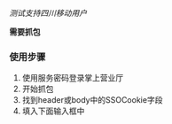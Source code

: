 *测试支持四川移动用户*

**需要抓包**

### 使用步骤

1. 使用服务密码登录掌上营业厅
2. 开始抓包
3. 找到header或body中的SSOCookie字段
4. 填入下面输入框中